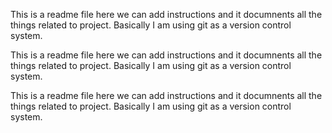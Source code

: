 This is a readme file here we can add instructions and it documnents all the things related to project.
Basically I am using git as a version control system.

This is a readme file here we can add instructions and it documnents all the things related to project.
Basically I am using git as a version control system.

This is a readme file here we can add instructions and it documnents all the things related to project.
Basically I am using git as a version control system.
